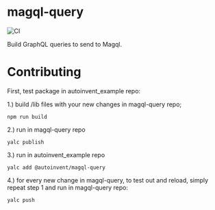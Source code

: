# magql-query
![CI](https://github.com/autoinvent/magql-query/workflows/CI/badge.svg?branch=master)

Build GraphQL queries to send to Magql.


# Contributing

First, test package in autoinvent_example repo:

1.) build /lib files with your new changes in magql-query repo;

    npm run build
    
2.) run in magql-query repo

    yalc publish
    
3.) run in autoinvent_example repo

    yalc add @autoinvent/magql-query 
    
4.) for every new change in magql-query, to test out and reload, simply repeat step 1 and run in magql-query repo:

    yalc push